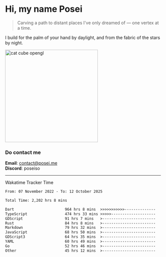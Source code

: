 # Hi, my name Posei  
> Carving a path to distant places I've only dreamed of — one vertex at a time.  

I build for the palm of your hand by daylight, and from the fabric of the stars by night.

  <img src="https://github.com/user-attachments/assets/54c92bc8-af3e-4bf1-b442-e889f1c01633" width="300" alt="cat cube opengl" />

### Do contact me

**Email**: [contact@posei.me](mailto:contact@posei.me)  
**Discord**: poseiso

---

Wakatime Tracker Time

<!--START_SECTION:waka-->

```txt
From: 07 November 2022 - To: 12 October 2025

Total Time: 2,202 hrs 8 mins

Dart                       964 hrs 8 mins  >>>>>>>>>>>--------------   43.79 %
TypeScript                 474 hrs 33 mins >>>>>--------------------   21.55 %
GDScript                   91 hrs 7 mins   >------------------------   04.14 %
Rust                       84 hrs 8 mins   >------------------------   03.82 %
Markdown                   79 hrs 32 mins  >------------------------   03.61 %
JavaScript                 68 hrs 50 mins  >------------------------   03.13 %
GDScript3                  64 hrs 35 mins  >------------------------   02.93 %
YAML                       60 hrs 49 mins  >------------------------   02.76 %
Go                         52 hrs 46 mins  >------------------------   02.40 %
Other                      45 hrs 12 mins  >------------------------   02.05 %
```

<!--END_SECTION:waka-->
